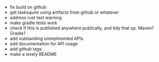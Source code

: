 - fix build on github
- get tasksquire using artifacts from github or whatever
- address rust test warning
- make gradle tests work
- check if this is published anywhere publically, and tidy that up. Maven? Gradle?
- add outstanding unimplmented APIs
- add documentation for API usage
- add github tags
- make a lovely README
